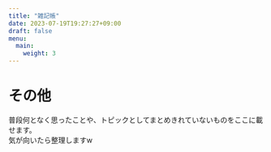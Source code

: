 ```yaml
---
title: "雑記帳"
date: 2023-07-19T19:27:27+09:00
draft: false
menu:
  main:
    weight: 3
---
```


# その他

普段何となく思ったことや、トピックとしてまとめきれていないものをここに載せます。  
気が向いたら整理しますw  
